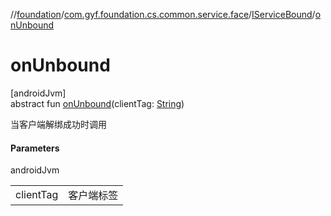 //[foundation](../../../index.md)/[com.gyf.foundation.cs.common.service.face](../index.md)/[IServiceBound](index.md)/[onUnbound](on-unbound.md)

# onUnbound

[androidJvm]\
abstract fun [onUnbound](on-unbound.md)(clientTag: [String](https://kotlinlang.org/api/core/kotlin-stdlib/kotlin/-string/index.html))

当客户端解绑成功时调用

#### Parameters

androidJvm

| | |
|---|---|
| clientTag | 客户端标签 |